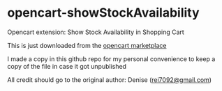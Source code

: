 # opencart-showStockAvailability
Opencart extension: Show Stock Availability in Shopping Cart

This is just downloaded from the [opencart marketplace](https://www.opencart.com/index.php?route=marketplace/extension/info&member_token=mxjND2EidbM2BVBKgnTA9AV3Z7uUMsOX&extension_id=26289&filter_license=0)

I made a copy in this github repo for my personal convenience to keep a copy of the file in case it got unpublished

All credit should go to the original author: Denise (rei7092@gmail.com)
